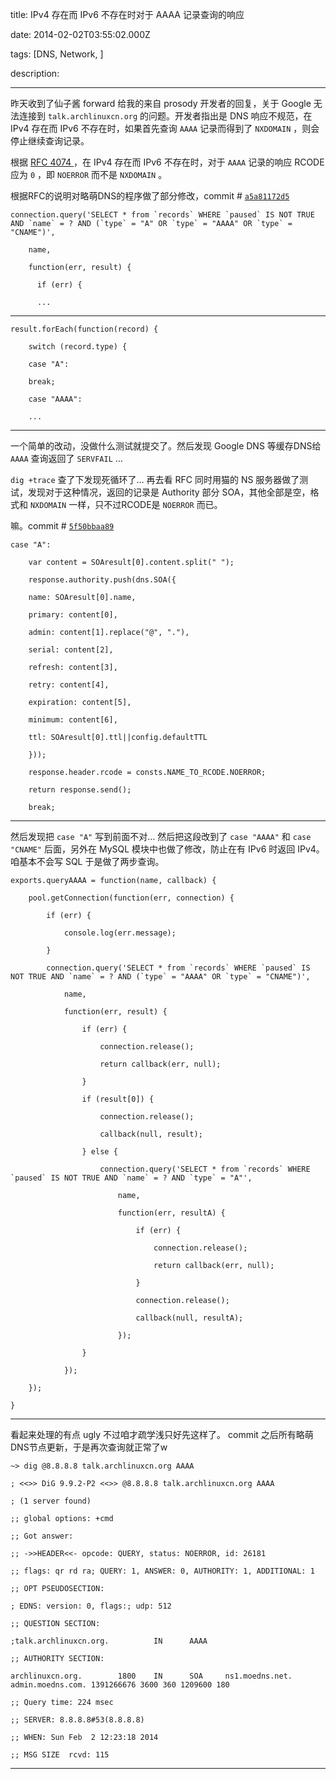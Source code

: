 title: IPv4 存在而 IPv6 不存在时对于 AAAA 记录查询的响应

date: 2014-02-02T03:55:02.000Z

tags: [DNS, Network, ]

description: 

---
昨天收到了仙子酱 forward 给我的来自 prosody 开发者的回复，关于 Google 无法连接到 ` talk.archlinuxcn.org ` 的问题。开发者指出是 DNS 响应不规范，在 IPv4 存在而 IPv6 不存在时，如果首先查询 ` AAAA ` 记录而得到了 ` NXDOMAIN ` ，则会停止继续查询记录。 

根据 [ RFC 4074 ](http://www.ietf.org/rfc/rfc4074.txt) ，在 IPv4 存在而 IPv6 不存在时，对于 ` AAAA ` 记录的响应 RCODE 应为 ` 0 ` ，即 ` NOERROR ` 而不是 ` NXDOMAIN ` 。 

根据RFC的说明对略萌DNS的程序做了部分修改，commit # [ ` a5a81172d5 ` ](https://github.com/phoenixlzx/minimoedns/commit/a5a81172d5b4ab0fee375a70b7065883ff0fbc97)
    
    
    connection.query('SELECT * from `records` WHERE `paused` IS NOT TRUE AND `name` = ? AND (`type` = "A" OR `type` = "AAAA" OR `type` = "CNAME")',
    
        name,
    
        function(err, result) {
    
          if (err) { 
    
    	  ...  
  
---  
      
    
    result.forEach(function(record) {
    
        switch (record.type) {
    
    	case "A": 
    
    	break;
    
    	case "AAAA":
    
    	...  
  
---  
  
一个简单的改动，没做什么测试就提交了。然后发现 Google DNS 等缓存DNS给 ` AAAA ` 查询返回了 ` SERVFAIL ` … 

` dig +trace ` 查了下发现死循环了… 再去看 RFC 同时用猫的 NS 服务器做了测试，发现对于这种情况，返回的记录是 Authority 部分 SOA，其他全部是空，格式和 ` NXDOMAIN ` 一样，只不过RCODE是 ` NOERROR ` 而已。 

嘛。commit # [ ` 5f50bbaa89 ` ](https://github.com/phoenixlzx/minimoedns/commit/5f50bbaa89ac7b51259aeaaa54b08d65476300da)
    
    
    case "A":
    
        var content = SOAresult[0].content.split(" ");
    
        response.authority.push(dns.SOA({
    
    	name: SOAresult[0].name,
    
    	primary: content[0],
    
    	admin: content[1].replace("@", "."),
    
    	serial: content[2],
    
    	refresh: content[3],
    
    	retry: content[4],
    
    	expiration: content[5],
    
    	minimum: content[6],
    
    	ttl: SOAresult[0].ttl||config.defaultTTL
    
        }));
    
        response.header.rcode = consts.NAME_TO_RCODE.NOERROR;
    
        return response.send();
    
        break;  
  
---  
  
然后发现把 ` case "A" ` 写到前面不对… 然后把这段改到了 ` case "AAAA" ` 和 ` case "CNAME" ` 后面，另外在 MySQL 模块中也做了修改，防止在有 IPv6 时返回 IPv4。咱基本不会写 SQL 于是做了两步查询。 
    
    
    exports.queryAAAA = function(name, callback) {
    
        pool.getConnection(function(err, connection) {
    
            if (err) {
    
                console.log(err.message);
    
            }
    
            connection.query('SELECT * from `records` WHERE `paused` IS NOT TRUE AND `name` = ? AND (`type` = "AAAA" OR `type` = "CNAME")',
    
                name,
    
                function(err, result) {
    
                    if (err) {
    
                        connection.release();
    
                        return callback(err, null);
    
                    }
    
                    if (result[0]) {
    
                        connection.release();
    
                        callback(null, result);
    
                    } else {
    
                        connection.query('SELECT * from `records` WHERE `paused` IS NOT TRUE AND `name` = ? AND `type` = "A"',
    
                            name,
    
                            function(err, resultA) {
    
                                if (err) {
    
                                    connection.release();
    
                                    return callback(err, null);
    
                                }
    
                                connection.release();
    
                                callback(null, resultA);
    
                            });
    
                    }
    
                });
    
        });
    
    }  
  
---  
  
看起来处理的有点 ugly 不过咱才疏学浅只好先这样了。 commit 之后所有略萌DNS节点更新，于是再次查询就正常了w 
    
    
    ~> dig @8.8.8.8 talk.archlinuxcn.org AAAA
    
    ; <<>> DiG 9.9.2-P2 <<>> @8.8.8.8 talk.archlinuxcn.org AAAA
    
    ; (1 server found)
    
    ;; global options: +cmd
    
    ;; Got answer:
    
    ;; ->>HEADER<<- opcode: QUERY, status: NOERROR, id: 26181
    
    ;; flags: qr rd ra; QUERY: 1, ANSWER: 0, AUTHORITY: 1, ADDITIONAL: 1
    
    ;; OPT PSEUDOSECTION:
    
    ; EDNS: version: 0, flags:; udp: 512
    
    ;; QUESTION SECTION:
    
    ;talk.archlinuxcn.org.          IN      AAAA
    
    ;; AUTHORITY SECTION:
    
    archlinuxcn.org.        1800    IN      SOA     ns1.moedns.net. admin.moedns.com. 1391266676 3600 360 1209600 180
    
    ;; Query time: 224 msec
    
    ;; SERVER: 8.8.8.8#53(8.8.8.8)
    
    ;; WHEN: Sun Feb  2 12:23:18 2014
    
    ;; MSG SIZE  rcvd: 115  
  
---
